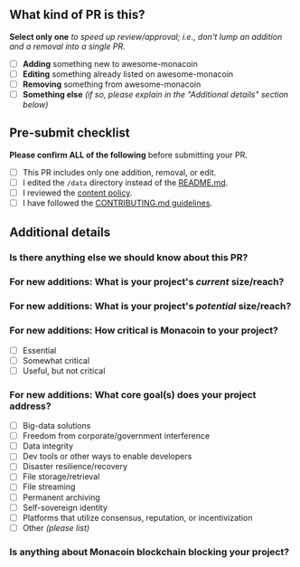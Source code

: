 ## What kind of PR is this?
**Select only one** *to speed up review/approval; i.e., don't lump an addition and a removal into a single PR.*

- [ ] **Adding** something new to awesome-monacoin
- [ ] **Editing** something already listed on awesome-monacoin
- [ ] **Removing** something from awesome-monacoin
- [ ] **Something else** *(if so, please explain in the "Additional details" section below)*

<!-- If your change is not listed above, please remove the checklist bellow. -->

## Pre-submit checklist
**Please confirm ALL of the following** before submitting your PR.

- [ ] This PR includes only one addition, removal, or edit.
- [ ] I edited the `/data` directory instead of the [README.md](https://github.com/monacoinproject/awesome/blob/master/README.md).
- [ ] I reviewed the [content policy](https://github.com/monacoinproject/awesome/blob/master/POLICY.md).
- [ ] I have followed the [CONTRIBUTING.md guidelines](https://github.com/monacoinproject/awesome/blob/master/CONTRIBUTING.md).

## Additional details

### Is there anything else we should know about this PR?
<!-- If you've checked "Something else" above, or just want to provide additional info or clarification, please do so here. -->

### For new additions: What is your project's *current* size/reach?
<!--This could be number of users, number of integrations, frequency of use, or any other key metrics. If your PR isn't for a new addition to awesome-monacoin, or you don't know these numbers, you can leave this out.-->

### For new additions: What is your project's *potential* size/reach?
<!--This could be number of users, number of integrations, frequency of use, or any other key metrics. If your PR isn't for a new addition to awesome-monacoin, or you don't know these numbers, you can leave this out.-->

### For new additions: How critical is Monacoin to your project?
<!--Choose one. If your PR isn't for a new addition to awesome-monacoin, you can leave this out.-->
- [ ] Essential
- [ ] Somewhat critical
- [ ] Useful, but not critical

### For new additions: What core goal(s) does your project address?
<!--Choose as many as apply. If your PR isn't for a new addition to awesome-monacoin, you can leave this out.-->
- [ ] Big-data solutions
- [ ] Freedom from corporate/government interference
- [ ] Data integrity
- [ ] Dev tools or other ways to enable developers
- [ ] Disaster resilience/recovery
- [ ] File storage/retrieval
- [ ] File streaming
- [ ] Permanent archiving
- [ ] Self-sovereign identity
- [ ] Platforms that utilize consensus, reputation, or incentivization
- [ ] Other *(please list)*

### Is anything about Monacoin blockchain blocking your project?
<!--If aspects of Monacoin blockchain are hindering your project's progress, please elaborate here.-->
